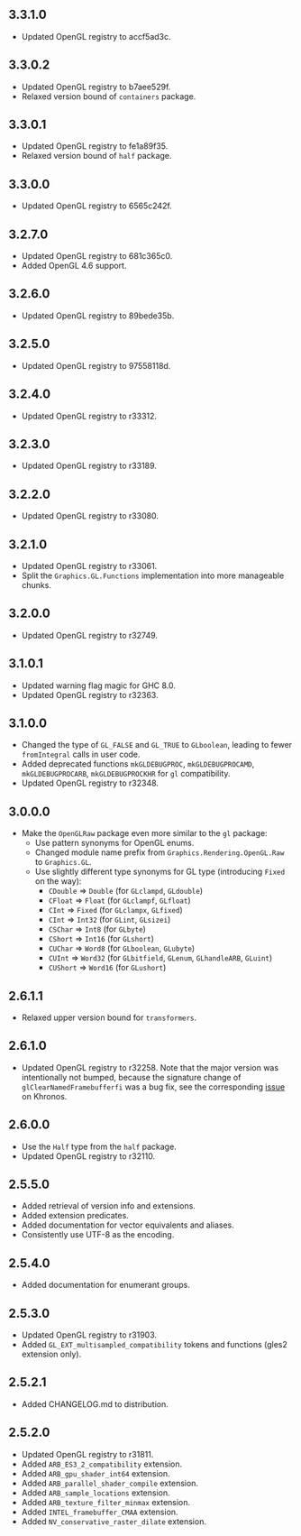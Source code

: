 3.3.1.0
-------
* Updated OpenGL registry to accf5ad3c.

3.3.0.2
-------
* Updated OpenGL registry to b7aee529f.
* Relaxed version bound of `containers` package.

3.3.0.1
-------
* Updated OpenGL registry to fe1a89f35.
* Relaxed version bound of `half` package.

3.3.0.0
-------
* Updated OpenGL registry to 6565c242f.

3.2.7.0
-------
* Updated OpenGL registry to 681c365c0.
* Added OpenGL 4.6 support.

3.2.6.0
-------
* Updated OpenGL registry to 89bede35b.

3.2.5.0
-------
* Updated OpenGL registry to 97558118d.

3.2.4.0
-------
* Updated OpenGL registry to r33312.

3.2.3.0
-------
* Updated OpenGL registry to r33189.

3.2.2.0
-------
* Updated OpenGL registry to r33080.

3.2.1.0
-------
* Updated OpenGL registry to r33061.
* Split the `Graphics.GL.Functions` implementation into more manageable chunks.

3.2.0.0
-------
* Updated OpenGL registry to r32749.

3.1.0.1
-------
* Updated warning flag magic for GHC 8.0.
* Updated OpenGL registry to r32363.

3.1.0.0
-------
* Changed the type of `GL_FALSE` and `GL_TRUE` to `GLboolean`, leading to fewer
  `fromIntegral` calls in user code.
* Added deprecated functions `mkGLDEBUGPROC`, `mkGLDEBUGPROCAMD`,
  `mkGLDEBUGPROCARB`, `mkGLDEBUGPROCKHR` for `gl` compatibility.
* Updated OpenGL registry to r32348.

3.0.0.0
-------
* Make the `OpenGLRaw` package even more similar to the `gl` package:
  * Use pattern synonyms for OpenGL enums.
  * Changed module name prefix from `Graphics.Rendering.OpenGL.Raw` to `Graphics.GL`.
  * Use slightly different type synonyms for GL type (introducing `Fixed` on the way):
    * `CDouble` => `Double` (for `GLclampd`, `GLdouble`)
    * `CFloat`  => `Float`  (for `GLclampf`, `GLfloat`)
    * `CInt`    => `Fixed`  (for `GLclampx`, `GLfixed`)
    * `CInt`    => `Int32`  (for `GLint`, `GLsizei`)
    * `CSChar`  => `Int8`   (for `GLbyte`)
    * `CShort`  => `Int16`  (for `GLshort`)
    * `CUChar`  => `Word8`  (for `GLboolean`, `GLubyte`)
    * `CUInt`   => `Word32` (for `GLbitfield`, `GLenum`, `GLhandleARB`, `GLuint`)
    * `CUShort` => `Word16` (for `GLushort`)

2.6.1.1
-------
* Relaxed upper version bound for `transformers`.

2.6.1.0
-------
* Updated OpenGL registry to r32258. Note that the major version was
  intentionally not bumped, because the signature change of
  `glClearNamedFramebufferfi` was a bug fix, see the corresponding
  [issue](https://www.khronos.org/bugzilla/show_bug.cgi?id=1394) on Khronos.

2.6.0.0
-------
* Use the `Half` type from the `half` package.
* Updated OpenGL registry to r32110.

2.5.5.0
-------
* Added retrieval of version info and extensions.
* Added extension predicates.
* Added documentation for vector equivalents and aliases.
* Consistently use UTF-8 as the encoding.

2.5.4.0
-------
* Added documentation for enumerant groups.

2.5.3.0
-------
* Updated OpenGL registry to r31903.
* Added `GL_EXT_multisampled_compatibility` tokens and functions (gles2 extension only).

2.5.2.1
-------
* Added CHANGELOG.md to distribution.

2.5.2.0
-------
* Updated OpenGL registry to r31811.
* Added `ARB_ES3_2_compatibility` extension.
* Added `ARB_gpu_shader_int64` extension.
* Added `ARB_parallel_shader_compile` extension.
* Added `ARB_sample_locations` extension.
* Added `ARB_texture_filter_minmax` extension.
* Added `INTEL_framebuffer_CMAA` extension.
* Added `NV_conservative_raster_dilate` extension.
